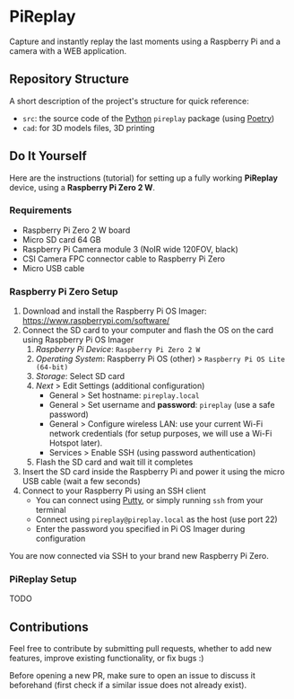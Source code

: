 # PiReplay

Capture and instantly replay the last moments using a Raspberry Pi and a camera with a WEB application.

## Repository Structure

A short description of the project's structure for quick reference:

- `src`: the source code of the [Python](https://www.python.org/) `pireplay` package (using [Poetry](https://python-poetry.org/))
- `cad`: for 3D models files, 3D printing

## Do It Yourself

Here are the instructions (tutorial) for setting up a fully working **PiReplay** device, using a **Raspberry Pi Zero 2 W**.

### Requirements

- Raspberry Pi Zero 2 W board
- Micro SD card 64 GB
- Raspberry Pi Camera module 3 (NoIR wide 120FOV, black)
- CSI Camera FPC connector cable to Raspberry Pi Zero
- Micro USB cable

### Raspberry Pi Zero Setup

1. Download and install the Raspberry Pi OS Imager: <https://www.raspberrypi.com/software/>
2. Connect the SD card to your computer and flash the OS on the card using Raspberry Pi OS Imager
    1. _Raspberry Pi Device_: `Raspberry Pi Zero 2 W`
    2. _Operating System_:  Raspberry Pi OS (other) > `Raspberry Pi OS Lite (64-bit)`
    3. _Storage_: Select SD card
    4. _Next_ > Edit Settings (additional configuration)
        - General > Set hostname: `pireplay.local`
        - General > Set username and **password**: `pireplay` (use a safe password)
        - General > Configure wireless LAN: use your current Wi-Fi network credentials (for setup purposes, we will use a Wi-Fi Hotspot later).
        - Services > Enable SSH (using password authentication)
    5. Flash the SD card and wait till it completes
3. Insert the SD card inside the Raspberry Pi and power it using the micro USB cable (wait a few seconds)
4. Connect to your Raspberry Pi using an SSH client
    - You can connect using [Putty](https://www.putty.org/), or simply running `ssh` from your terminal
    - Connect using `pireplay@pireplay.local` as the host (use port 22)
    - Enter the password you specified in Pi OS Imager during configuration

You are now connected via SSH to your brand new Raspberry Pi Zero.

### PiReplay Setup

TODO

## Contributions

Feel free to contribute by submitting pull requests, whether to add new features, improve existing functionality, or fix bugs :)

Before opening a new PR, make sure to open an issue to discuss it beforehand (first check if a similar issue does not already exist).
